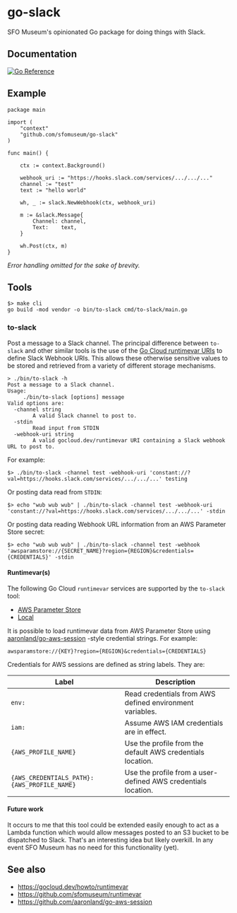 # go-slack

SFO Museum's opinionated Go package for doing things with Slack.

## Documentation

[![Go Reference](https://pkg.go.dev/badge/github.com/sfomuseum/go-slack.svg)](https://pkg.go.dev/github.com/sfomuseum/go-slack)

## Example

```
package main

import (
	"context"
	"github.com/sfomuseum/go-slack"
)

func main() {

	ctx := context.Background()

	webhook_uri := "https://hooks.slack.com/services/.../.../..."
	channel := "test"
	text := "hello world"

	wh, _ := slack.NewWebhook(ctx, webhook_uri)

	m := &slack.Message{
		Channel: channel,
		Text:    text,
	}

	wh.Post(ctx, m)
}
```

_Error handling omitted for the sake of brevity._

## Tools

```
$> make cli
go build -mod vendor -o bin/to-slack cmd/to-slack/main.go
```

### to-slack

Post a message to a Slack channel. The principal difference between `to-slack` and other similar tools is the use of the [Go Cloud runtimevar URIs](https://gocloud.dev/howto/runtimevar) to define Slack Webhook URIs. This allows these otherwise sensitive values to be stored and retrieved from a variety of different storage mechanisms.

```
> ./bin/to-slack -h
Post a message to a Slack channel.
Usage:
	 ./bin/to-slack [options] message
Valid options are:
  -channel string
    	A valid Slack channel to post to.
  -stdin
    	Read input from STDIN
  -webhook-uri string
    	A valid gocloud.dev/runtimevar URI containing a Slack webhook URL to post to.
```

For example:

```
$> ./bin/to-slack -channel test -webhook-uri 'constant://?val=https://hooks.slack.com/services/.../.../...' testing
```

Or posting data read from `STDIN`:

```
$> echo "wub wub wub" | ./bin/to-slack -channel test -webhook-uri 'constant://?val=https://hooks.slack.com/services/.../.../...' -stdin
```

Or posting data reading Webhook URL information from an AWS Parameter Store secret:

```
$> echo "wub wub wub" | ./bin/to-slack -channel test -webhook 'awsparamstore://{SECRET_NAME}?region={REGION}&credentials={CREDENTIALS}' -stdin
```

#### Runtimevar(s)

The following Go Cloud `runtimevar` services are supported by the `to-slack` tool:

* [AWS Parameter Store](https://gocloud.dev/howto/runtimevar/#awsps)
* [Local](https://gocloud.dev/howto/runtimevar/#local)

It is possible to load runtimevar data from AWS Parameter Store using [aaronland/go-aws-session](https://github.com/aaronland/go-aws-session) -style credential strings. For example:

```
awsparamstore://{KEY}?region={REGION}&credentials={CREDENTIALS}
```

Credentials for AWS sessions are defined as string labels. They are:

| Label | Description |
| --- | --- |
| `env:` | Read credentials from AWS defined environment variables. |
| `iam:` | Assume AWS IAM credentials are in effect. |
| `{AWS_PROFILE_NAME}` | Use the profile from the default AWS credentials location. |
| `{AWS_CREDENTIALS_PATH}:{AWS_PROFILE_NAME}` | Use the profile from a user-defined AWS credentials location. |

#### Future work

It occurs to me that this tool could be extended easily enough to act as a Lambda function which would allow messages posted to an S3 bucket to be dispatched to Slack. That's an interesting idea but likely overkill. In any event SFO Museum has no need for this functionality (yet).

## See also

* https://gocloud.dev/howto/runtimevar
* https://github.com/sfomuseum/runtimevar
* https://github.com/aaronland/go-aws-session